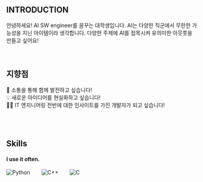 ## INTRODUCTION
안녕하세요! AI SW engineer를 꿈꾸는 대학생입니다.
AI는 다양한 직군에서 무한한 가능성을 지닌 아이템이라 생각합니다.
다양한 주제에 AI를 접목시켜 유의미한 아웃풋을 만들고 싶어요!
<br />
<br />
<br />
## 지향점
👥 소통을 통해 함께 발전하고 싶습니다!<br />
💡 새로운 아이디어를 현실화하고 싶습니다!<br />
👩‍💻 IT 엔지니어링 전반에 대한 인사이트를 가진 개발자가 되고 싶습니다!<br />
<br />
<br />
<br />

## Skills
#### I use it often.
<div style="display:flex;gap:30px;flex-wrap:wrap;">
  <img alt="Python" src="https://img.shields.io/badge/Python-3776AB.svg?&style=for-the-badge&logo=Python&logoColor=white"/>
  <img alt="C++" src="https://img.shields.io/badge/C++-00599C.svg?&style=for-the-badge&logo=C%2B%2B&logoColor=white"/>
  <img alt="C" src="https://img.shields.io/badge/C-A8B9CC.svg?&style=for-the-badge&logo=C&logoColor=white"/>
<br />
<br />
<br />

